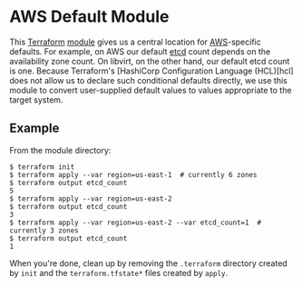 # AWS Default Module

This [Terraform][] [module][] gives us a central location for [AWS][]-specific defaults.
For example, on AWS our default [etcd][] count depends on the availability zone count.
On libvirt, on the other hand, our default etcd count is one.
Because Terraform's [HashiCorp Configuration Language (HCL)[hcl] does not allow us to declare such conditional defaults directly, we use this module to convert user-supplied default values to values appropriate to the target system.

## Example

From the module directory:

```console
$ terraform init
$ terraform apply --var region=us-east-1  # currently 6 zones
$ terraform output etcd_count
5
$ terraform apply --var region=us-east-2
$ terraform output etcd_count
3
$ terraform apply --var region=us-east-2 --var etcd_count=1  # currently 3 zones
$ terraform output etcd_count
1
```

When you're done, clean up by removing the `.terraform` directory created by `init` and the `terraform.tfstate*` files created by `apply`.

[AWS]: https://aws.amazon.com/
[etcd]: https://github.com/coreos/etcd
[module]: https://www.terraform.io/docs/modules/
[Terraform]: https://www.terraform.io/
